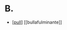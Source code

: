 # B.

- [[pull]] [[bullafulminante]]


[//begin]: # "Autogenerated link references for markdown compatibility"
[pull]: pull "Pull"
[//end]: # "Autogenerated link references"
